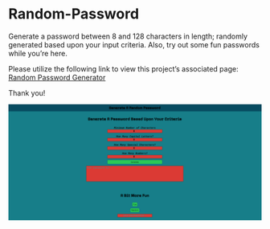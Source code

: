 # Random-Password
Generate a password between 8 and 128 characters in length; randomly generated based upon your input criteria. Also, try out some fun passwords while you’re here.

Please utilize the following link to view this project’s associated page: [Random Password Generator](https://apollosolo.github.io/Random-Password/)

Thank you!

![Random Password Generator](./assets/images/project-pic.png)